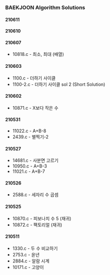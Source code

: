 ### BAEKJOON Algorithm Solutions

#### 210611

#### 210610

#### 210607
- 10818.c - 최소, 최대 (배열)

#### 210603
- 1100.c - 더하기 사이클
- 1100-2.c - 더하기 사이클 sol 2 (Short Solution)

#### 210602
- 10871.c - X보다 작은 수

#### 210531
- 11022.c - A+B-8
- 2439.c - 별찍기-2

#### 210527
- 14681.c - 사분면 고르기
- 10950.c - A+B-3
- 11021.c - A+B-7

#### 210526
- 2588.c - 세자리 수 곱셈

#### 210525
- 10870.c - 피보나치 수 5 (재귀)
- 10872.c - 팩토리얼 (재귀)

#### 210511
- 1330.c - 두 수 비교하기
- 2753.c - 윤년
- 2884.c - 알람 시계
- 10171.c - 고양이

